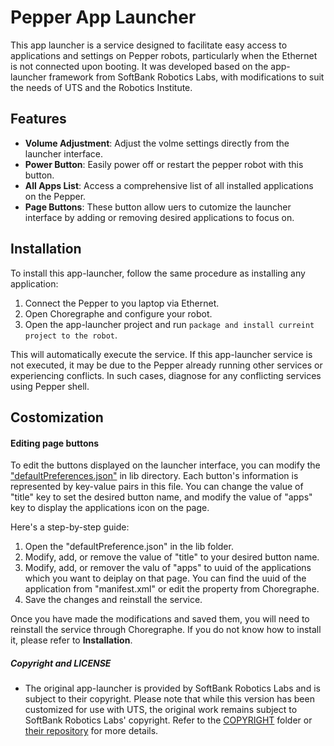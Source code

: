# Pepper App Launcher

This app launcher is a service designed to facilitate easy access to applications and settings on Pepper robots, particularly when the Ethernet is not connected upon booting. It was developed based on the app-launcher framework from SoftBank Robotics Labs, with modifications to suit the needs of UTS and the Robotics Institute. 


## Features

* **Volume Adjustment**: Adjust the volme settings directly from the launcher interface.
* **Power Button**: Easily power off or restart the pepper robot with this button.
* **All Apps List**: Access a comprehensive list of all installed applications on the Pepper.
* **Page Buttons**: These button allow uers to cutomize the launcher interface by adding or removing desired applications to focus on.

## Installation
   To install this app-launcher, follow the same procedure as installing any application:
   1. Connect the Pepper to you laptop via Ethernet.
   2. Open Choregraphe and configure your robot.
   3. Open the app-launcher project and run `package and install curreint project to the robot`.

   This will automatically execute the service. If this app-launcher service is not executed, it may be due to the Pepper already running other services or experiencing conflicts. In such cases, diagnose for any conflicting services using Pepper shell.

## Costomization

   #### Editing page buttons
   To edit the buttons displayed on the launcher interface, you can modify the ["defaultPreferences.json"](https://github.com/Robofield/Pepper/tree/main/app-launcher-uts/App-Launcher/lib) in       lib directory. Each button's information is represented by key-value pairs in this file. You can change the value of "title" key to set the desired button name, and modify the value of          "apps" key to display the applications icon on the page.

   Here's a step-by-step guide:

   1. Open the "defaultPreference.json" in the lib folder.
   2. Modify, add, or remove the value of "title" to your desired button name.
   3. Modify, add, or remover the valu of "apps" to uuid of the applications which you want to deiplay on that page. You can find the uuid of the application from "manifest.xml" or edit the          property from Choregraphe.
   4. Save the changes and reinstall the service.

   Once you have made the modifications and saved them, you will need to reinstall the service through Choregraphe. If you do not know how to install it, please refer to **Installation**.
   
##### Copyright and LICENSE 
* The original app-launcher is provided by SoftBank Robotics Labs and is subject to their copyright.
Please note that while this version has been customized for use with UTS, the original work remains subject to SoftBank Robotics Labs' copyright. Refer to the [COPYRIGHT](https://github.com/Robofield/Pepper/tree/main/app-launcher-uts/COPYRIGHT) folder or [their repository](https://github.com/softbankrobotics-labs/app-launcher, "SoftBankRobotics-labs app-launcher repository") for more details. 
